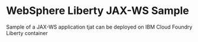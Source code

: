 # WebSphere Liberty JAX-WS Sample
Sample of a JAX-WS application tjat can be deployed on IBM Cloud Foundry Liberty container
